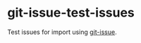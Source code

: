 # git-issue-test-issues
Test issues for import using [git-issue](https://github.com/dspinellis/git-issue).
